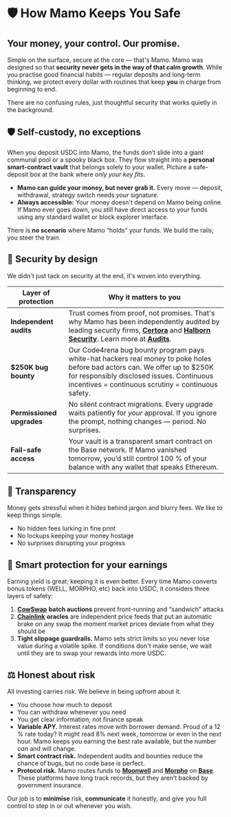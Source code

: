 # 🛡️ How Mamo Keeps You Safe

## **Your money, your control. Our promise.**

Simple on the surface, secure at the core — that's Mamo. Mamo was designed so that **security never gets in the way of that calm growth**. While you practise good financial habits — regular deposits and long-term thinking, we protect every dollar with routines that keep **you** in charge from beginning to end.

There are no confusing rules, just thoughtful security that works quietly in the background.

## 🛡️ Self-custody, no exceptions

When you deposit USDC into Mamo, the funds don’t slide into a giant communal pool or a spooky black box. They flow straight into a **personal smart-contract vault** that belongs solely to your wallet. Picture a safe-deposit box at the bank where _only your key fits_.

* **Mamo can guide your money, but never grab it.** Every move — deposit, withdrawal, strategy switch needs _your_ signature.
* **Always accessible:** Your money doesn't depend on Mamo being online. If Mamo ever goes down, you still have direct access to your funds using any standard wallet or block explorer interface.

There is **no scenario** where Mamo “holds” your funds. We build the rails; you steer the train.

## 🔐 Security by design

We didn't just tack on security at the end, it's woven into everything.

| Layer of protection       | Why it matters to you                                                                                                                                                                                                                                |
| ------------------------- | ---------------------------------------------------------------------------------------------------------------------------------------------------------------------------------------------------------------------------------------------------- |
| **Independent audits**    | Trust comes from proof, not promises. That's why Mamo has been independently audited by leading security firms, [**Certora**](https://www.certora.com/) and [**Halborn Security**](https://www.halborn.com/). Learn more at [**Audits**](audits.md). |
| **$250K bug bounty**      | Our Code4rena bug bounty program pays white-hat hackers real money to poke holes before bad actors can. We offer up to $250K for responsibly disclosed issues. Continuous incentives = continuous scrutiny = continuous safety.                      |
| **Permissioned upgrades** | No silent contract migrations. Every upgrade waits patiently for _your_ approval. If you ignore the prompt, nothing changes — period. No surprises.                                                                                                  |
| **Fail-safe access**      | Your vault is a transparent smart contract on the Base network. If Mamo vanished tomorrow, you’d still control 100 % of your balance with any wallet that speaks Ethereum.                                                                           |

## 👀 Transparency

Money gets stressful when it hides behind jargon and blurry fees. We like to keep things simple.

* No hidden fees lurking in fine print
* No lockups keeping your money hostage
* No surprises disrupting your progress

## 🧠 Smart protection for your earnings

Earning yield is great; keeping it is even better. Every time Mamo converts bonus tokens (WELL, MORPHO, etc) back into USDC, it considers three layers of safety:

1. [**CowSwap**](https://swap.cow.fi/) **batch auctions** prevent front-running and “sandwich” attacks&#x20;
2. [**Chainlink**](https://chain.link/) **oracles** are independent price feeds that put an automatic brake on any swap the moment market prices deviate from what they should be
3. **Tight slippage guardrails.** Mamo sets strict limits so you never lose value during a volatile spike. If conditions don't make sense, we wait until they are to swap your rewards into more USDC.

## ⚖️ Honest about risk

All investing carries risk. We believe in being upfront about it.

* You choose how much to deposit
* You can withdraw whenever you need
* You get clear information, not finance speak
* **Variable APY.** Interest rates move with borrower demand. Proud of a 12 % rate today? It might read 8% next week, tomorrow or even in the next hour. Mamo keeps you earning the best rate available, but the number _can_ and will change.
* **Smart contract risk.** Independent audits and bounties reduce the chance of bugs, but no code base is perfect.
* **Protocol risk.** Mamo routes funds to [**Moonwell**](https://moonwell.fi/) and [**Morpho**](https://morpho.org/) on [**Base**](https://www.base.org/). These platforms have long track records, but they aren’t backed by government insurance.

Our job is to **minimise** risk, **communicate** it honestly, and give you full control to step in or out whenever you wish.
